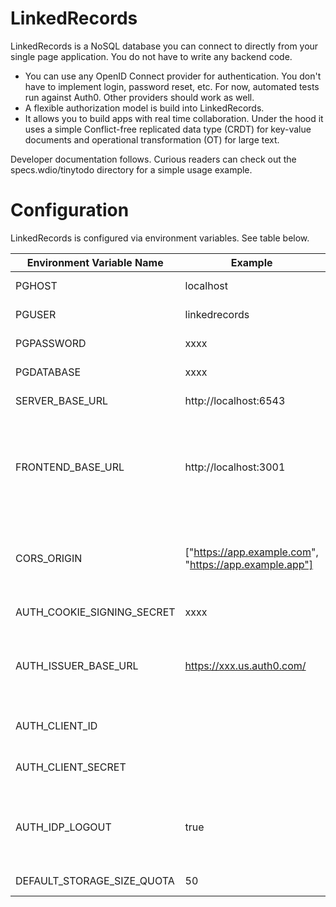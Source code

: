 # LinkedRecords

LinkedRecords is a NoSQL database you can connect to directly from your single page application. You do not have to write any backend code.

- You can use any OpenID Connect provider for authentication. You don't have to implement login,
  password reset, etc. For now, automated tests run against Auth0. Other providers should work as well.
- A flexible authorization model is build into LinkedRecords.
- It allows you to build apps with real time collaboration. Under the hood it uses a simple
  Conflict-free replicated data type (CRDT) for key-value documents and operational transformation (OT)
  for large text.

Developer documentation follows. Curious readers can check out the specs.wdio/tinytodo directory for a simple usage example.

# Configuration

LinkedRecords is configured via environment variables. See table below.

| Environment Variable Name | Example | Description |
| ------------------------- | ------- | ----------- |
| PGHOST | localhost | The hostname of the PostgreSQL server. |
| PGUSER | linkedrecords | The PostgreSQL user name. |
| PGPASSWORD | xxxx | The PostgreSQL password. |
| PGDATABASE | xxxx | The PostgreSQL database name. |
| SERVER_BASE_URL | http://localhost:6543 | The public URL of the linkedrecords server. |
| FRONTEND_BASE_URL | http://localhost:3001 | The base URL of the frontend. It will be used for the Access-Control-Allow-Origin HTTP header and is also required for the OpenID connect redirection. |
| CORS_ORIGIN | ["https://app.example.com", "https://app.example.app"] | The content of the cors origin header. If not provided, the value of FRONTEND_BASE_URL will be used. |
| AUTH_COOKIE_SIGNING_SECRET | xxxx | The secret used to sign cookies. |
| AUTH_ISSUER_BASE_URL | https://xxx.us.auth0.com/ | The URL of the OIDC issuer. Can be any OpenID connect comply identity provider (e.g. Auth0, Okta). |
| AUTH_CLIENT_ID |  | The client id. Can be obtained from the identity provider. |
| AUTH_CLIENT_SECRET |  | The client secret. Can be obtained from the identity provider. |
| AUTH_IDP_LOGOUT | true | When set to true the user session will be destroyed in the application AND the within the identity provider. |
| DEFAULT_STORAGE_SIZE_QUOTA | 50 | The default storage size quota in MB. |
